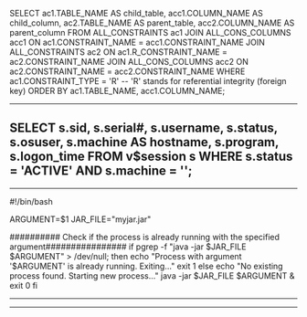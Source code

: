 
SELECT 
    ac1.TABLE_NAME AS child_table,
    acc1.COLUMN_NAME AS child_column,
    ac2.TABLE_NAME AS parent_table,
    acc2.COLUMN_NAME AS parent_column
FROM 
    ALL_CONSTRAINTS ac1
JOIN 
    ALL_CONS_COLUMNS acc1 ON ac1.CONSTRAINT_NAME = acc1.CONSTRAINT_NAME
JOIN 
    ALL_CONSTRAINTS ac2 ON ac1.R_CONSTRAINT_NAME = ac2.CONSTRAINT_NAME
JOIN 
    ALL_CONS_COLUMNS acc2 ON ac2.CONSTRAINT_NAME = acc2.CONSTRAINT_NAME
WHERE 
    ac1.CONSTRAINT_TYPE = 'R'  -- 'R' stands for referential integrity (foreign key)
ORDER BY 
    ac1.TABLE_NAME, acc1.COLUMN_NAME;






---------------------
SELECT
    s.sid,
    s.serial#,
    s.username,
    s.status,
    s.osuser,
    s.machine AS hostname,
    s.program,
    s.logon_time
FROM
    v$session s
WHERE
    s.status = 'ACTIVE'
    AND s.machine = '<hostname>';
-------------------

--------------------
#!/bin/bash

ARGUMENT=$1
JAR_FILE="myjar.jar"

########## Check if the process is already running with the specified argument################
if pgrep -f "java -jar $JAR_FILE $ARGUMENT" > /dev/null; then
    echo "Process with argument '$ARGUMENT' is already running. Exiting..."
    exit 1
else
    echo "No existing process found. Starting new process..."
    java -jar $JAR_FILE $ARGUMENT &
    exit 0
fi

------------------

------------
